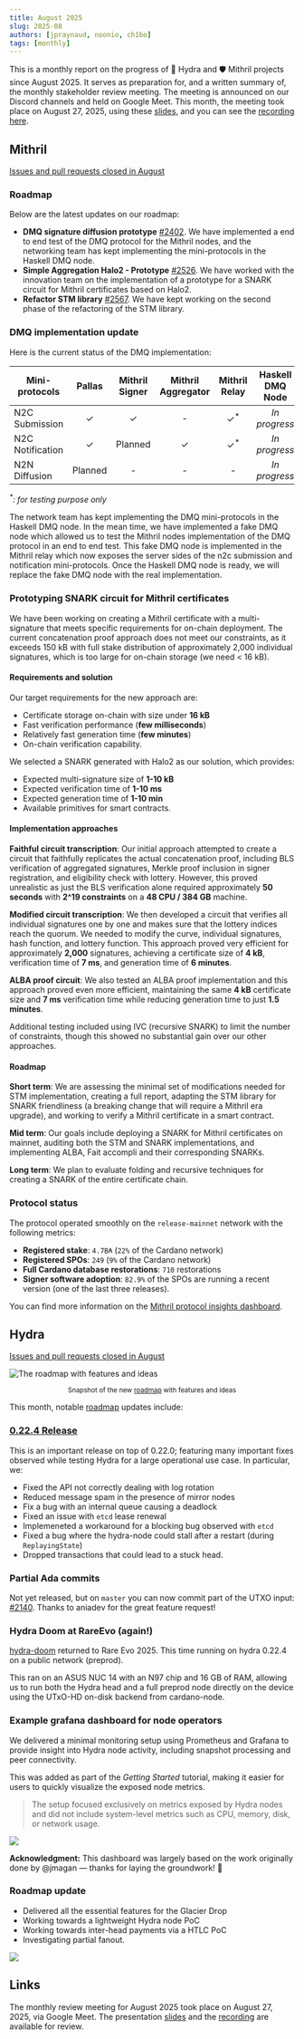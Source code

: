 ```yaml
---
title: August 2025
slug: 2025-08
authors: [jpraynaud, noonio, ch1bo]
tags: [monthly]
---
```


This is a monthly report on the progress of 🐲 Hydra and 🛡 Mithril projects since August 2025. It serves as preparation for, and a written summary of, the monthly stakeholder review meeting. The meeting is announced on our Discord channels and held on Google Meet. This month, the meeting took place on August 27, 2025, using these [slides][slides], and you can see the [recording here][recording].

## Mithril

[Issues and pull requests closed in August](https://github.com/input-output-hk/mithril/issues?q=is%3Aclosed+sort%3Aupdated-desc+closed%3A2025-08-01..2025-08-31)

### Roadmap

Below are the latest updates on our roadmap:

- **DMQ signature diffusion prototype** [#2402](https://github.com/input-output-hk/mithril/issues/2402). We have implemented a end to end test of the DMQ protocol for the Mithril nodes, and the networking team has kept implementing the mini-protocols in the Haskell DMQ node.
- **Simple Aggregation Halo2 - Prototype** [#2526](https://github.com/input-output-hk/mithril/issues/2526). We have worked with the innovation team on the implementation of a prototype for a SNARK circuit for Mithril certificates based on Halo2.
- **Refactor STM library** [#2567](https://github.com/input-output-hk/mithril/issues/2567). We have kept working on the second phase of the refactoring of the STM library.

### DMQ implementation update

Here is the current status of the DMQ implementation:

| **Mini-protocols** | **Pallas** | **Mithril Signer** | **Mithril Aggregator** | **Mithril Relay** | **Haskell DMQ Node** |
| ------------------ | :--------: | :----------------: | :--------------------: | :---------------: | :------------------: |
| N2C Submission     |     ✓      |         ✓          |           -            |  ✓<sup>\*</sup>   |    _In progress_     |
| N2C Notification   |     ✓      |      Planned       |           ✓            |  ✓<sup>\*</sup>   |    _In progress_     |
| N2N Diffusion      |  Planned   |         -          |           -            |         -         |    _In progress_     |

<i><sup>\*</sup>: for testing purpose only</i>

The network team has kept implementing the DMQ mini-protocols in the Haskell DMQ node. In the mean time, we have implemented a fake DMQ node which allowed us to test the Mithril nodes implementation of the DMQ protocol in an end to end test. This fake DMQ node is implemented in the Mithril relay which now exposes the server sides of the n2c submission and notification mini-protocols. Once the Haskell DMQ node is ready, we will replace the fake DMQ node with the real implementation.

### Prototyping SNARK circuit for Mithril certificates

We have been working on creating a Mithril certificate with a multi-signature that meets specific requirements for on-chain deployment. The current concatenation proof approach does not meet our constraints, as it exceeds 150 kB with full stake distribution of approximately 2,000 individual signatures, which is too large for on-chain storage (we need < 16 kB).

#### Requirements and solution

Our target requirements for the new approach are:

- Certificate storage on-chain with size under **16 kB**
- Fast verification performance (**few milliseconds**)
- Relatively fast generation time (**few minutes**)
- On-chain verification capability.

We selected a SNARK generated with Halo2 as our solution, which provides:

- Expected multi-signature size of **1-10 kB**
- Expected verification time of **1-10 ms**
- Expected generation time of **1-10 min**
- Available primitives for smart contracts.

#### Implementation approaches

**Faithful circuit transcription**: Our initial approach attempted to create a circuit that faithfully replicates the actual concatenation proof, including BLS verification of aggregated signatures, Merkle proof inclusion in signer registration, and eligibility check with lottery. However, this proved unrealistic as just the BLS verification alone required approximately **50 seconds** with **2^19 constraints** on a **48 CPU / 384 GB** machine.

**Modified circuit transcription**: We then developed a circuit that verifies all individual signatures one by one and makes sure that the lottery indices reach the quorum. We needed to modify the curve, individual signatures, hash function, and lottery function. This approach proved very efficient for approximately **2,000** signatures, achieving a certificate size of **4 kB**, verification time of **7 ms**, and generation time of **6 minutes**.

**ALBA proof circuit**: We also tested an ALBA proof implementation and this approach proved even more efficient, maintaining the same **4 kB** certificate size and **7 ms** verification time while reducing generation time to just **1.5 minutes**.

Additional testing included using IVC (recursive SNARK) to limit the number of constraints, though this showed no substantial gain over our other approaches.

#### Roadmap

**Short term**: We are assessing the minimal set of modifications needed for STM implementation, creating a full report, adapting the STM library for SNARK friendliness (a breaking change that will require a Mithril era upgrade), and working to verify a Mithril certificate in a smart contract.

**Mid term**: Our goals include deploying a SNARK for Mithril certificates on mainnet, auditing both the STM and SNARK implementations, and implementing ALBA, Fait accompli and their corresponding SNARKs.

**Long term**: We plan to evaluate folding and recursive techniques for creating a SNARK of the entire certificate chain.

### Protocol status

The protocol operated smoothly on the `release-mainnet` network with the following metrics:

- **Registered stake**: `4.7B₳` (`22%` of the Cardano network)
- **Registered SPOs**: `249` (`9%` of the Cardano network)
- **Full Cardano database restorations**: `710` restorations
- **Signer software adoption**: `82.9%` of the SPOs are running a recent version (one of the last three releases).

You can find more information on the [Mithril protocol insights dashboard](https://lookerstudio.google.com/s/mbL23-8gibI).

## Hydra

[Issues and pull requests closed in August](https://github.com/cardano-scaling/hydra/issues?q=is%3Aclosed+sort%3Aupdated-desc+closed%3A2025-08-01..2025-08-31)

![The roadmap with features and ideas](./img/hydra-roadmap-2025-06.png)
<small><center>Snapshot of the new [roadmap](https://github.com/orgs/cardano-scaling/projects/7/views/6) with features and ideas</center></small>

This month, notable [roadmap](https://github.com/orgs/cardano-scaling/projects/7/views/6) updates include:

### [0.22.4 Release](https://github.com/cardano-scaling/hydra/releases/tag/0.22.4)

This is an important release on top of 0.22.0; featuring many important fixes
observed while testing Hydra for a large operational use case. In particular, we:

- Fixed the API not correctly dealing with log rotation
- Reduced message spam in the presence of mirror nodes
- Fix a bug with an internal queue causing a deadlock
- Fixed an issue with `etcd` lease renewal
- Implemeneted a workaround for a blocking bug observed with `etcd`
- Fixed a bug where the hydra-node could stall after a restart (during `ReplayingState`)
- Dropped transactions that could lead to a stuck head.


### Partial Ada commits

Not yet released, but on `master` you can now commit part of the UTXO input:
[#2140](https://github.com/cardano-scaling/hydra/issues/2140). Thanks to
aniadev for the great feature request!

### Hydra Doom at RareEvo (again!)

[hydra-doom](https://github.com/cardano-scaling/hydra-doom) returned to Rare Evo 2025. This time running on hydra 0.22.4 on a public network (preprod).

This ran on an ASUS NUC 14 with an N97 chip and 16 GB of RAM, allowing us to run both the Hydra head and a full preprod node directly on the device using the UTxO-HD on-disk backend from cardano-node.


### Example grafana dashboard for node operators

We delivered a minimal monitoring setup using Prometheus and Grafana to provide insight into Hydra node activity, including snapshot processing and peer connectivity.

This was added as part of the _Getting Started_ tutorial, making it easier for users to quickly visualize the exposed node metrics.

> The setup focused exclusively on metrics exposed by Hydra nodes and did not include system-level metrics such as CPU, memory, disk, or network usage.

![](img/2025-08-hydra-monitoring.png)

**Acknowledgment:** This dashboard was largely based on the work originally done by @jmagan — thanks for laying the groundwork! 🙏

### Roadmap update

- Delivered all the essential features for the Glacier Drop
- Working towards a lightweight Hydra node PoC
- Working towards inter-head payments via a HTLC PoC
- Investigating partial fanout.

![](img/2025-08-hydra-roadmap.png)

## Links

The monthly review meeting for August 2025 took place on August 27, 2025, via Google Meet.
The presentation [slides][slides] and the [recording][recording] are available for review.

[slides]: https://docs.google.com/presentation/d/1yQKsqoTv1MAV4g6Ujt42dRKeT714v75Tqgmnd-y7VuE/edit?usp=sharing
[recording]: https://drive.google.com/file/d/1D3kIhjlL-8fNeYVDktm4l9qyyGKcJD3k/view?usp=sharing
